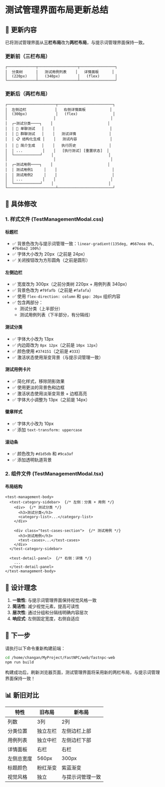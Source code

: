 # 测试管理界面布局更新总结

## 🎨 更新内容

已将测试管理界面从**三栏布局**改为**两栏布局**，与提示词管理界面保持一致。

### 更新前（三栏布局）
```
┌─────────────┬──────────────────┬────────────────┐
│  分类树      │   测试用例列表    │   详情面板      │
│  (220px)    │   (340px)        │   (flex)       │
└─────────────┴──────────────────┴────────────────┘
```

### 更新后（两栏布局）
```
┌──────────────────────┬─────────────────────────┐
│  左侧边栏             │   右侧详情面板           │
│  (300px)             │   (flex)                │
│                     │                         │
│  ┌─测试分类────┐    │                         │
│  │ 💬 单聊测试   │    │                         │
│  │ 👥 群聊测试   │    │   测试详情               │
│  │ 📋 结构化生成 │    │   测试内容               │
│  │ 📝 简介生成   │    │   执行历史               │
│  │ ...         │    │   [执行测试] [重置状态]  │
│  └────────────┘    │                         │
│                     │                         │
│  ┌─测试用例────┐    │                         │
│  │ 测试用例1     │    │                         │
│  │ 测试用例2     │    │                         │
│  │ ...         │    │                         │
│  └────────────┘    │                         │
└──────────────────────┴─────────────────────────┘
```

## 📝 具体修改

### 1. 样式文件 (TestManagementModal.css)

#### 标题栏
- ✅ 背景色改为与提示词管理一致：`linear-gradient(135deg, #667eea 0%, #764ba2 100%)`
- ✅ 字体大小改为 20px（之前是 24px）
- ✅ 关闭按钮改为方形圆角（之前是圆形）

#### 左侧边栏
- ✅ 宽度改为 300px（之前分类树 220px + 用例列表 340px）
- ✅ 背景色改为 `#f9fafb`（之前是 `#fafafa`）
- ✅ 使用 `flex-direction: column` 和 `gap: 20px` 组织内容
- ✅ 包含两部分：
  - 测试分类（上半部分）
  - 测试用例列表（下半部分，有分隔线）

#### 测试分类
- ✅ 字体大小改为 13px
- ✅ 内边距改为 `8px 12px`（之前是 `10px 12px`）
- ✅ 颜色使用 `#374151`（之前是 `#333`）
- ✅ 激活状态使用渐变背景（与提示词管理一致）

#### 测试用例卡片
- ✅ 简化样式，移除阴影效果
- ✅ 使用更淡的背景色和边框
- ✅ 激活状态使用淡渐变背景 + 边框高亮
- ✅ 字体大小调整为 13px（之前是 14px）

#### 徽章样式
- ✅ 字体大小改为 10px
- ✅ 添加 `text-transform: uppercase`

#### 滚动条
- ✅ 颜色改为 `#d1d5db` 和 `#9ca3af`
- ✅ 添加透明轨道背景

### 2. 组件文件 (TestManagementModal.tsx)

#### 布局结构
```tsx
<test-management-body>
  <test-category-sidebar>  {/* 左侧：分类 + 用例 */}
    <div>  {/* 测试分类 */}
      <h3>测试分类</h3>
      <category-list>...</category-list>
    </div>
    
    <div class="test-cases-section">  {/* 测试用例 */}
      <h3>测试用例</h3>
      <test-cases>...</test-cases>
    </div>
  </test-category-sidebar>
  
  <test-detail-panel>  {/* 右侧：详情 */}
    ...
  </test-detail-panel>
</test-management-body>
```

## 🎯 设计理念

1. **一致性**: 与提示词管理界面保持视觉风格一致
2. **简洁性**: 减少视觉元素，提高可读性
3. **层次性**: 通过分组和分隔线明确内容层次
4. **响应式**: 左侧固定宽度，右侧自适应

## 🚀 下一步

请执行以下命令重新构建前端：

```bash
cd /home/changan/MyProject/FastNPC/web/fastnpc-web
npm run build
```

构建成功后，刷新浏览器页面，测试管理界面将采用新的两栏布局，与提示词管理界面保持一致！

## 📊 新旧对比

| 特性 | 旧布局 | 新布局 |
|-----|-------|-------|
| 列数 | 3列 | 2列 |
| 分类位置 | 独立左栏 | 左侧边栏上部 |
| 用例列表 | 独立中栏 | 左侧边栏下部 |
| 详情面板 | 右栏 | 右栏 |
| 左侧总宽度 | 560px | 300px |
| 标题颜色 | 粉红渐变 | 紫蓝渐变 |
| 视觉风格 | 独立 | 与提示词管理一致 |

